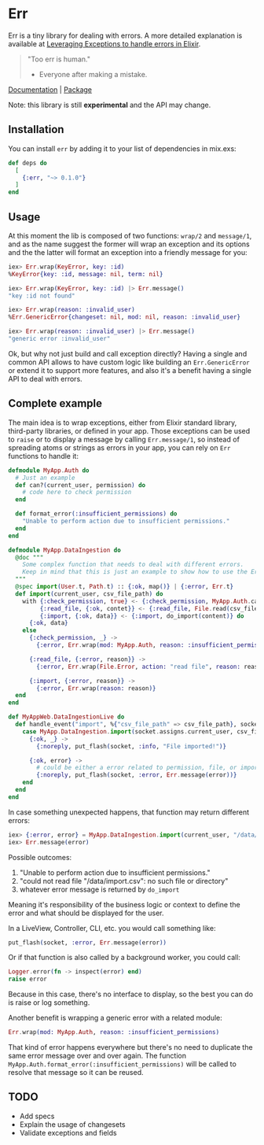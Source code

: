# Err

Err is a tiny library for dealing with errors. A more detailed explanation is available at [Leveraging Exceptions to handle errors in Elixir](https://leandrocp.com.br/2020/08/leveraging-exceptions-to-handle-errors-in-elixir/).

> "Too err is human."
> - Everyone after making a mistake.

[Documentation](https://hexdocs.pm/err) | [Package](https://hex.pm/packages/err)

Note: this library is still **experimental** and the API may change.

## Installation

You can install `err` by adding it to your list of dependencies in mix.exs:

```elixir
def deps do
  [
    {:err, "~> 0.1.0"}
  ]
end
```

## Usage

At this moment the lib is composed of two functions: `wrap/2` and `message/1`, and as the name suggest the former will wrap an exception and its options and the the latter will format an exception into a friendly message for you:

```elixir
iex> Err.wrap(KeyError, key: :id)
%KeyError{key: :id, message: nil, term: nil}

iex> Err.wrap(KeyError, key: :id) |> Err.message()
"key :id not found"

iex> Err.wrap(reason: :invalid_user)
%Err.GenericError{changeset: nil, mod: nil, reason: :invalid_user}

iex> Err.wrap(reason: :invalid_user) |> Err.message()
"generic error :invalid_user"
```

Ok, but why not just build and call exception directly? Having a single and common API allows to have custom logic like building an `Err.GenericError` or extend it to support more features, and also it's a benefit having a single API to deal with errors.

## Complete example

The main idea is to wrap exceptions, either from Elixir standard library, third-party libraries, or defined in your app. Those exceptions can be used to `raise` or to display a message by calling `Err.message/1`, so instead of spreading atoms or strings as errors in your app, you can rely on `Err` functions to handle it:


```elixir
defmodule MyApp.Auth do
  # Just an example
  def can?(current_user, permission) do
    # code here to check permission
  end

  def format_error(:insufficient_permissions) do
    "Unable to perform action due to insufficient permissions."
  end
end

defmodule MyApp.DataIngestion do
  @doc """
    Some complex function that needs to deal with different errors.
    Keep in mind that this is just an example to show how to use the Err API.
  """
  @spec import(User.t, Path.t) :: {:ok, map()} | {:error, Err.t}
  def import(current_user, csv_file_path) do
    with {:check_permission, true} <- {:check_permission, MyApp.Auth.can?(current_user, :import},
         {:read_file, {:ok, contet}} <- {:read_file, File.read(csv_file_path)},
         {:import, {:ok, data}} <- {:import, do_import(content)} do
      {:ok, data}
    else
      {:check_permission, _} ->
        {:error, Err.wrap(mod: MyApp.Auth, reason: :insufficient_permissions)}

      {:read_file, {:error, reason}} ->
        {:error, Err.wrap(File.Error, action: "read file", reason: reason, path: csv_file_path)}

      {:import, {:error, reason}} ->
        {:error, Err.wrap(reason: reason)}
  end
end

def MyAppWeb.DataIngestionLive do
  def handle_event("import", %{"csv_file_path" => csv_file_path}, socket) do
    case MyApp.DataIngestion.import(socket.assigns.current_user, csv_file_path) do
      {:ok, _} ->
        {:noreply, put_flash(socket, :info, "File imported!")}

      {:ok, error} ->
        # could be either a error related to permission, file, or import.
        {:noreply, put_flash(socket, :error, Err.message(error))}
    end
  end
end
```

In case something unexpected happens, that function may return different errors:

```elixir
iex> {:error, error} = MyApp.DataIngestion.import(current_user, "/data/import.csv")
iex> Err.message(error)
```

Possible outcomes:

1. "Unable to perform action due to insufficient permissions."
2. "could not read file \"/data/import.csv\": no such file or directory"
3. whatever error message is returned by `do_import`

Meaning it's responsibility of the business logic or context to define the error and what should be displayed for the user.

In a LiveView, Controller, CLI, etc. you would call something like:

```elixir
put_flash(socket, :error, Err.message(error))
```

Or if that function is also called by a background worker, you could call:

```elixir
Logger.error(fn -> inspect(error) end)
raise error
```

Because in this case, there's no interface to display, so the best you can do is raise or log something.

Another benefit is wrapping a generic error with a related module:

```elixir
Err.wrap(mod: MyApp.Auth, reason: :insufficient_permissions)
```

That kind of error happens everywhere but there's no need to duplicate the same error message over and over again. The function `MyApp.Auth.format_error(:insufficient_permissions)` will be called to resolve that message so it can be reused.

## TODO

- Add specs
- Explain the usage of changesets
- Validate exceptions and fields